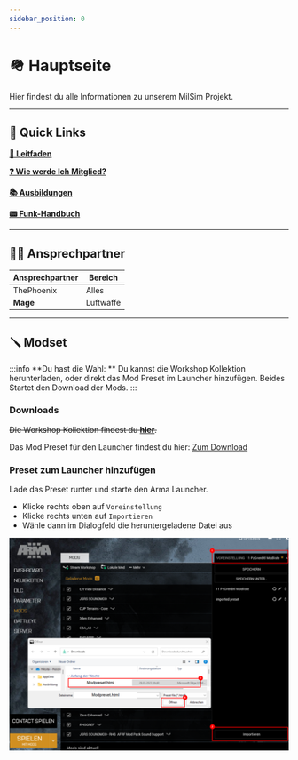 ```yaml
---
sidebar_position: 0
---
```


# 🪖 Hauptseite

Hier findest du alle Informationen zu unserem MilSim Projekt.

---

## 📌 Quick Links

**[📒 Leitfaden](/milsim/leitfaden)**

**[❓ Wie werde Ich Mitglied?](/milsim/mitglied_werden)**

**[📚 Ausbildungen](/milsim/ausbildungen/Uebersicht)**

**[📟 Funk-Handbuch](/milsim/funk-handbuch)**

---

## 🙋🏻 Ansprechpartner

<table>
  <thead>
    <tr>
      <th>Ansprechpartner</th>
      <th>Bereich</th>
    </tr>
  </thead>
  <tbody>
    <tr>
      <td>ThePhoenix</td>
      <td>Alles</td>
    </tr>
    <tr>
      <td><b>Mage</b></td>
      <td>Luftwaffe</td>
    </tr>
  </tbody>
</table>


---

## 🪛 Modset

:::info
**Du hast die Wahl: **
Du kannst die Workshop Kollektion herunterladen, oder direkt das Mod Preset im Launcher hinzufügen.
Beides Startet den Download der Mods.
:::

### Downloads

~~Die Workshop Kollektion findest du **[hier](/)**.~~

Das Mod Preset für den Launcher findest du hier:
<a target="_blank" href="https://public.db.files.1drv.com/y4mZEoUdrwBBxNXKgVn4VpoVnoY2lLuX7amgSP8OWSiDcKZDL_6x_sFQ1R5-zIc5DvZRlZFdowb5EzM51jXx6hCBC8oFkkQSZjmDswiwWRoi3X_P5iawi0IKo4E7Mx-gnrcqDDEfxO0BD9GoiDTPazeKGdpeIIiGOffhXbvTTo-3YVUdoAatsBtjLuAKQV8VJ-4gQm0bvie6PNpfvf54cF91pB4B009CYCQm343QLe3dwM?AVOverride=1">Zum Download</a>


### Preset zum Launcher hinzufügen

Lade das Preset runter und starte den Arma Launcher.

- Klicke rechts oben auf `Voreinstellung`
- Klicke rechts unten auf `Importieren`
- Wähle dann im Dialogfeld die heruntergeladene Datei aus

![Example banner](./img/modpreset_import.png)

